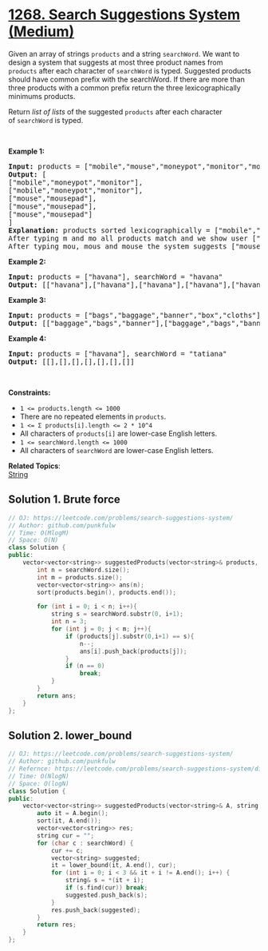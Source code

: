 # [1268. Search Suggestions System (Medium)](https://leetcode.com/problems/search-suggestions-system/)

<p>Given an array of strings <code>products</code> and a string <code>searchWord</code>. We want to design a system that suggests at most three product names from <code>products</code>&nbsp;after each character of&nbsp;<code>searchWord</code> is typed. Suggested products should have common prefix with the searchWord. If there are&nbsp;more than three products with a common prefix&nbsp;return the three lexicographically minimums products.</p>

<p>Return <em>list of lists</em> of the suggested <code>products</code> after each character of&nbsp;<code>searchWord</code> is typed.&nbsp;</p>

<p>&nbsp;</p>
<p><strong>Example 1:</strong></p>

<pre><strong>Input:</strong> products = ["mobile","mouse","moneypot","monitor","mousepad"], searchWord = "mouse"
<strong>Output:</strong> [
["mobile","moneypot","monitor"],
["mobile","moneypot","monitor"],
["mouse","mousepad"],
["mouse","mousepad"],
["mouse","mousepad"]
]
<strong>Explanation:</strong> products sorted lexicographically = ["mobile","moneypot","monitor","mouse","mousepad"]
After typing m and mo all products match and we show user ["mobile","moneypot","monitor"]
After typing mou, mous and mouse the system suggests ["mouse","mousepad"]
</pre>

<p><strong>Example 2:</strong></p>

<pre><strong>Input:</strong> products = ["havana"], searchWord = "havana"
<strong>Output:</strong> [["havana"],["havana"],["havana"],["havana"],["havana"],["havana"]]
</pre>

<p><strong>Example 3:</strong></p>

<pre><strong>Input:</strong> products = ["bags","baggage","banner","box","cloths"], searchWord = "bags"
<strong>Output:</strong> [["baggage","bags","banner"],["baggage","bags","banner"],["baggage","bags"],["bags"]]
</pre>

<p><strong>Example 4:</strong></p>

<pre><strong>Input:</strong> products = ["havana"], searchWord = "tatiana"
<strong>Output:</strong> [[],[],[],[],[],[],[]]
</pre>

<p>&nbsp;</p>
<p><strong>Constraints:</strong></p>

<ul>
	<li><code>1 &lt;= products.length &lt;= 1000</code></li>
	<li>There are no&nbsp;repeated elements in&nbsp;<code>products</code>.</li>
	<li><code>1 &lt;= Σ products[i].length &lt;= 2 * 10^4</code></li>
	<li>All characters of <code>products[i]</code> are lower-case English letters.</li>
	<li><code>1 &lt;= searchWord.length &lt;= 1000</code></li>
	<li>All characters of <code>searchWord</code>&nbsp;are lower-case English letters.</li>
</ul>


**Related Topics**:  
[String](https://leetcode.com/tag/string/)

## Solution 1. Brute force

```cpp
// OJ: https://leetcode.com/problems/search-suggestions-system/
// Author: github.com/punkfulw
// Time: O(MlogM) 
// Space: O(N)
class Solution {
public:
    vector<vector<string>> suggestedProducts(vector<string>& products, string searchWord) {
        int n = searchWord.size();
        int m = products.size();
        vector<vector<string>> ans(n);
        sort(products.begin(), products.end());

        for (int i = 0; i < n; i++){
            string s = searchWord.substr(0, i+1);
            int n = 3;
            for (int j = 0; j < m; j++){
                if (products[j].substr(0,i+1) == s){
                    n--;
                    ans[i].push_back(products[j]);
                }
                if (n == 0)
                    break;
            }
        }
        return ans;
    }
};
```

## Solution 2. lower_bound

```cpp
// OJ: https://leetcode.com/problems/search-suggestions-system/
// Author: github.com/punkfulw
// Refernce: https://leetcode.com/problems/search-suggestions-system/discuss/436674/C%2B%2BJavaPython-Sort-and-Binary-Search-the-Prefix
// Time: O(NlogN) 
// Space: O(logN)
class Solution {
public:
    vector<vector<string>> suggestedProducts(vector<string>& A, string searchWord) {
        auto it = A.begin();
        sort(it, A.end());
        vector<vector<string>> res;
        string cur = "";
        for (char c : searchWord) {
            cur += c;
            vector<string> suggested;
            it = lower_bound(it, A.end(), cur);
            for (int i = 0; i < 3 && it + i != A.end(); i++) {
                string& s = *(it + i);
                if (s.find(cur)) break;
                suggested.push_back(s);
            }
            res.push_back(suggested);
        }
        return res;
    }
};
```
